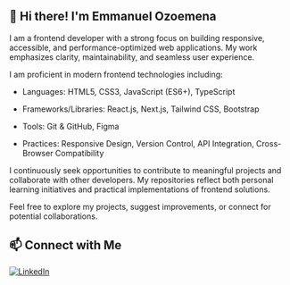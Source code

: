 ## 👋 Hi there! I'm Emmanuel Ozoemena

I am a frontend developer with a strong focus on building responsive, accessible, and performance-optimized web applications. My work emphasizes clarity, maintainability, and seamless user experience.

I am proficient in modern frontend technologies including:

- Languages: HTML5, CSS3, JavaScript (ES6+), TypeScript

- Frameworks/Libraries: React.js, Next.js, Tailwind CSS, Bootstrap

- Tools: Git & GitHub, Figma

- Practices: Responsive Design, Version Control, API Integration, Cross-Browser Compatibility

I continuously seek opportunities to contribute to meaningful projects and collaborate with other developers. My repositories reflect both personal learning initiatives and practical implementations of frontend solutions.

Feel free to explore my projects, suggest improvements, or connect for potential collaborations.


## 📫 Connect with Me

[![LinkedIn](https://img.shields.io/badge/LinkedIn-EmmanuelOzoemena-blue?style=for-the-badge&logo=linkedin&logoColor=white)](https://www.linkedin.com/in/emmanuelozo/)  



